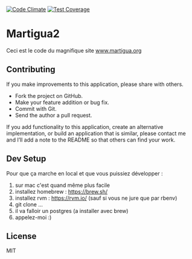 [![Code Climate](https://codeclimate.com/github/joel1di1/martigua2.png)](https://codeclimate.com/github/joel1di1/martigua2)
[![Test Coverage](https://codeclimate.com/github/joel1di1/martigua2/coverage.png)](https://codeclimate.com/github/joel1di1/martigua2)

Martigua2
=========

Ceci est le code du magnifique site www.martigua.org

Contributing
--

If you make improvements to this application, please share with others.

-   Fork the project on GitHub.
-   Make your feature addition or bug fix.
-   Commit with Git.
-   Send the author a pull request.

If you add functionality to this application, create an alternative
implementation, or build an application that is similar, please contact
me and I’ll add a note to the README so that others can find your work.

Dev Setup
--

Pour que ça marche en local et que vous puissiez développer :
1. sur mac c'est quand même plus facile
2. installez homebrew : https://brew.sh/
3. installez rvm : https://rvm.io/  (sauf si vous ne jure que par rbenv)
4. git clone ...
5. il va falloir un postgres (a installer avec brew)
6. appelez-moi :)


License
--

MIT
